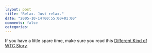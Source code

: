 ```yaml
---
layout: post
title: "Relax. Just relax."
date: "2005-10-14T00:55:00+01:00"
comments: false
categories: 
---
```


<p>If you have a little spare time, make sure you read this <a href="http://www.idlewords.com/2005/10/a_different_kind_of_wtc_story.htm">Different Kind of WTC Story</a>.</p>


